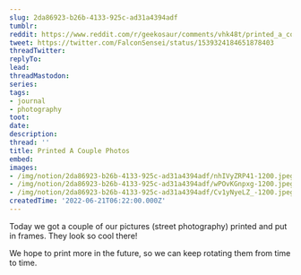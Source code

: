 ```yaml
---
slug: 2da86923-b26b-4133-925c-ad31a4394adf
tumblr:
reddit: https://www.reddit.com/r/geekosaur/comments/vhk48t/printed_a_couple_photos/
tweet: https://twitter.com/FalconSensei/status/1539324184651878403
threadTwitter:
replyTo:
lead:
threadMastodon:
series:
tags:
- journal
- photography
toot:
date:
description:
thread: ''
title: Printed A Couple Photos
embed:
images:
- /img/notion/2da86923-b26b-4133-925c-ad31a4394adf/nhIVyZRP41-1200.jpeg
- /img/notion/2da86923-b26b-4133-925c-ad31a4394adf/wPOvKGnpxg-1200.jpeg
- /img/notion/2da86923-b26b-4133-925c-ad31a4394adf/Cv1yNyeLZ_-1200.jpeg
createdTime: '2022-06-21T06:22:00.000Z'
---
```


Today we got a couple of our pictures (street photography) printed and put in frames. They look so cool there!

We hope to print more in the future, so we can keep rotating them from time to time.